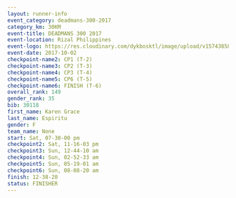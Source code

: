 ```yaml
---
layout: runner-info 
event_category: deadmans-300-2017 
category_km: 30KM 
event-title: DEADMANS 300 2017 
event-location: Rizal Philippines 
event-logo: https://res.cloudinary.com/dykbosktl/image/upload/v1574385898/Logo/2017-DM300-Logo_ljecaw.jpg 
event-date: 2017-10-02 
checkpoint-name2: CP1 (T-2) 
checkpoint-name3: CP2 (T-3) 
checkpoint-name4: CP3 (T-4) 
checkpoint-name5: CP6 (T-5) 
checkpoint-name6: FINISH (T-6) 
overall_rank: 149
gender_rank: 35
bib: 30118
first_name: Karen Grace
last_name: Espiritu
gender: F
team_name: None
start: Sat, 07-30-00 pm
checkpoint2: Sat, 11-16-03 pm
checkpoint3: Sun, 12-44-10 am
checkpoint4: Sun, 02-52-33 am
checkpoint5: Sun, 05-19-01 am
checkpoint6: Sun, 08-08-20 am
finish: 12-38-20
status: FINISHER
---
```

